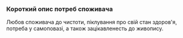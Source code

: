 ### Короткий опис потреб споживача

Любов споживача до чистоти, піклування про свій стан здоров'я, потреба у самоповазі, а також зацікавленесть до живопису.
